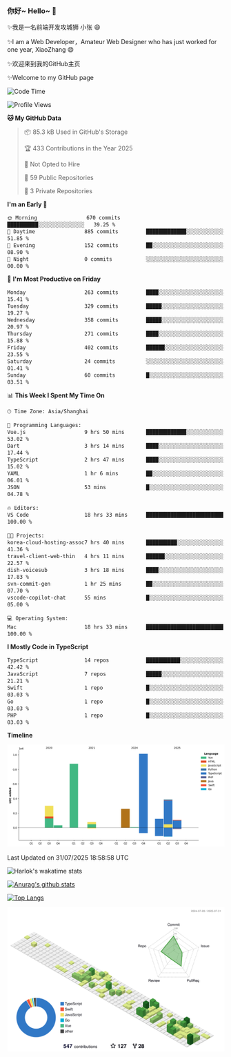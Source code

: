 ### 你好~ Hello~ 👋

✨我是一名前端开发攻城狮 小张 😄

✨I am a Web Developer，Amateur Web Designer who has just worked for one year, XiaoZhang 😄

✨欢迎来到我的GitHub主页

✨Welcome to my GitHub page
<!--
**7148505/7148505** is a ✨ _special_ ✨ repository because its `README.md` (this file) appears on your GitHub profile.

Here are some ideas to get you started:

- 🔭 I’m currently working on ...
- 🌱 I’m currently learning ...
- 👯 I’m looking to collaborate on ...
- 🤔 I’m looking for help with ...
- 💬 Ask me about ...
- 📫 How to reach me: ...
- 😄 Pronouns: ...
- ⚡ Fun fact: ...
-->

<!--START_SECTION:waka-->
![Code Time](http://img.shields.io/badge/Code%20Time-2%2C812%20hrs%2046%20mins-blue)

![Profile Views](http://img.shields.io/badge/Profile%20Views-1-blue)

**🐱 My GitHub Data** 

> 📦 85.3 kB Used in GitHub's Storage 
 > 
> 🏆 433 Contributions in the Year 2025
 > 
> 🚫 Not Opted to Hire
 > 
> 📜 59 Public Repositories 
 > 
> 🔑 3 Private Repositories 
 > 
**I'm an Early 🐤** 

```text
🌞 Morning                670 commits         ██████████░░░░░░░░░░░░░░░   39.25 % 
🌆 Daytime                885 commits         █████████████░░░░░░░░░░░░   51.85 % 
🌃 Evening                152 commits         ██░░░░░░░░░░░░░░░░░░░░░░░   08.90 % 
🌙 Night                  0 commits           ░░░░░░░░░░░░░░░░░░░░░░░░░   00.00 % 
```
📅 **I'm Most Productive on Friday** 

```text
Monday                   263 commits         ████░░░░░░░░░░░░░░░░░░░░░   15.41 % 
Tuesday                  329 commits         █████░░░░░░░░░░░░░░░░░░░░   19.27 % 
Wednesday                358 commits         █████░░░░░░░░░░░░░░░░░░░░   20.97 % 
Thursday                 271 commits         ████░░░░░░░░░░░░░░░░░░░░░   15.88 % 
Friday                   402 commits         ██████░░░░░░░░░░░░░░░░░░░   23.55 % 
Saturday                 24 commits          ░░░░░░░░░░░░░░░░░░░░░░░░░   01.41 % 
Sunday                   60 commits          █░░░░░░░░░░░░░░░░░░░░░░░░   03.51 % 
```


📊 **This Week I Spent My Time On** 

```text
🕑︎ Time Zone: Asia/Shanghai

💬 Programming Languages: 
Vue.js                   9 hrs 50 mins       █████████████░░░░░░░░░░░░   53.02 % 
Dart                     3 hrs 14 mins       ████░░░░░░░░░░░░░░░░░░░░░   17.44 % 
TypeScript               2 hrs 47 mins       ████░░░░░░░░░░░░░░░░░░░░░   15.02 % 
YAML                     1 hr 6 mins         ██░░░░░░░░░░░░░░░░░░░░░░░   06.01 % 
JSON                     53 mins             █░░░░░░░░░░░░░░░░░░░░░░░░   04.78 % 

🔥 Editors: 
VS Code                  18 hrs 33 mins      █████████████████████████   100.00 % 

🐱‍💻 Projects: 
korea-cloud-hosting-assoc7 hrs 40 mins       ██████████░░░░░░░░░░░░░░░   41.36 % 
travel-client-web-thin   4 hrs 11 mins       ██████░░░░░░░░░░░░░░░░░░░   22.57 % 
dish-voicesub            3 hrs 18 mins       ████░░░░░░░░░░░░░░░░░░░░░   17.83 % 
svn-commit-gen           1 hr 25 mins        ██░░░░░░░░░░░░░░░░░░░░░░░   07.70 % 
vscode-copilot-chat      55 mins             █░░░░░░░░░░░░░░░░░░░░░░░░   05.00 % 

💻 Operating System: 
Mac                      18 hrs 33 mins      █████████████████████████   100.00 % 
```

**I Mostly Code in TypeScript** 

```text
TypeScript               14 repos            ███████████░░░░░░░░░░░░░░   42.42 % 
JavaScript               7 repos             █████░░░░░░░░░░░░░░░░░░░░   21.21 % 
Swift                    1 repo              █░░░░░░░░░░░░░░░░░░░░░░░░   03.03 % 
Go                       1 repo              █░░░░░░░░░░░░░░░░░░░░░░░░   03.03 % 
PHP                      1 repo              █░░░░░░░░░░░░░░░░░░░░░░░░   03.03 % 
```



**Timeline**

![Lines of Code chart](https://raw.githubusercontent.com/littleCareless/littleCareless/master/assets/bar_graph.png)


 Last Updated on 31/07/2025 18:58:58 UTC
<!--END_SECTION:waka-->
![Harlok's wakatime stats](https://github-readme-stats.vercel.app/api/wakatime?username=littleCareless)

[![Anurag's github stats](https://github-readme-stats.vercel.app/api?username=littleCareless)](https://github.com/anuraghazra/github-readme-stats)

[![Top Langs](https://github-readme-stats.vercel.app/api/top-langs/?username=littleCareless&layout=compact)](https://github.com/anuraghazra/github-readme-stats)

![](./profile-3d-contrib/profile-green-animate.svg)
